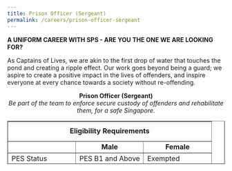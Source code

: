 ```yaml
---
title: Prison Officer (Sergeant)
permalink: /careers/prison-officer-sergeant
---
```

<p><strong>A UNIFORM CAREER WITH SPS - ARE YOU THE ONE WE ARE LOOKING FOR?</strong></p>
<p class="copytext">As Captains of Lives, we are akin to the first drop of water that touches the pond and creating a ripple effect. Our work goes beyond being a guard; we aspire to create&nbsp;a positive impact in the lives of offenders, and inspire everyone at every chance towards a society without re-offending.</p>
<p style="text-align: center;"><strong>Prison Officer (Sergeant)</strong><br /><em>Be part of the team to enforce secure custody of offenders and rehabilitate them, for a safe Singapore.</em></p>

<table style="border-collapse: collapse; width: 100%; height: 100px;" border="1">
<tbody>
<tr style="height: 46px;">
<td style="text-align: center; width: 99.9999%;" colspan="3"><strong>Eligibility Requirements</strong></td>
</tr>
<tr style="height: 18px;">
<td style="width: 33.3333%; height: 18px;">&nbsp;</td>
<td style="width: 33.3333%; text-align: center; height: 18px;"><strong>Male</strong></td>
<td style="width: 33.3333%; text-align: center; height: 18px;"><strong>Female</strong></td>
</tr>
<tr style="height: 18px;">
<td style="width: 33.3333%; height: 18px;">PES Status</td>
<td style="width: 33.3333%; height: 18px;">PES B1 and Above</td>
<td style="width: 33.3333%; height: 18px;">Exempted</td>
</tr>
<tr style="height: 18px;">
<td style="width: 33.3333%; height: 18px; text-align: left;">Vision</td>
<td style="text-align: center; width: 66.6666%;" colspan="2">Normal Colour Vision</td>
</tr>
</tbody>
</table>